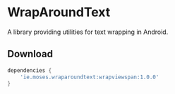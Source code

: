 # WrapAroundText
A library providing utilities for text wrapping in Android.

Download
--------

```groovy
dependencies {
    'ie.moses.wraparoundtext:wrapviewspan:1.0.0'
}
```

